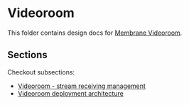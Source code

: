 # Videoroom

This folder contains design docs for [Membrane Videoroom](https://github.com/membraneframework/membrane_videoroom).

## Sections

Checkout subsections:
- [Videoroom - stream receiving management](./Videoroom_stream_receiving_management.md)
- [Videoroom deployment architecture](./Videoroom_deployment_architecture.md)